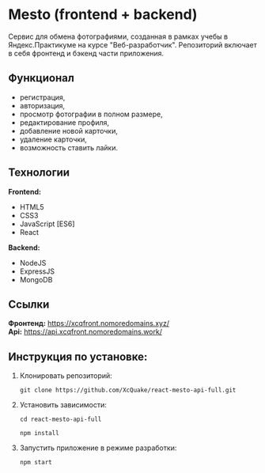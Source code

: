 # Mesto (frontend + backend)

Сервис для обмена фотографиями, созданная в рамках учебы в Яндекс.Практикуме на курсе "Веб-разработчик".
Репозиторий включает в себя фронтенд и бэкенд части приложения.

## Функционал

- регистрация,
- авторизация,
- просмотр фотографии в полном размере,
- редактирование профиля,
- добавление новой карточки,
- удаление карточки,
- возможность ставить лайки.

## Технологии

**Frontend:**

- HTML5
- CSS3
- JavaScript [ES6]
- React

**Backend:**

- NodeJS
- ExpressJS
- MongoDB

## Ссылки

**Фронтенд:** https://xcqfront.nomoredomains.xyz/  
**Api:** https://api.xcqfront.nomoredomains.work/

## Инструкция по установке:

1.  Клонировать репозиторий:

        git clone https://github.com/XcQuake/react-mesto-api-full.git

2.  Установить зависимости:

        cd react-mesto-api-full

        npm install

3.  Запустить приложение в режиме разработки:

        npm start
